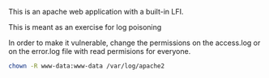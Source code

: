 This is an apache web application with a built-in LFI. 

This is meant as an exercise for log poisoning

In order to make it vulnerable, change the permissions on the access.log or on the error.log file with read permisions for everyone.

```bash
chown -R www-data:www-data /var/log/apache2

